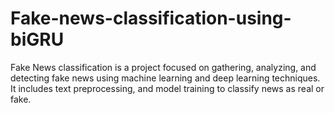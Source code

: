 # Fake-news-classification-using-biGRU
Fake News classification is a project focused on gathering, analyzing, and detecting fake news using machine learning and deep learning techniques. It includes text preprocessing, and model training to classify news as real or fake.
